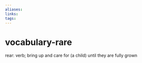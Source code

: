 ```yaml
---
aliases: 
links: 
tags: 
---
```

# vocabulary-rare

rear: verb; bring up and care for (a child) until they are fully grown

‍
